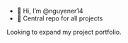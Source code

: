 - 👋 Hi, I’m @nguyener14
- 👀 Central repo for all projects

Looking to expand my project portfolio.

<!---
nguyener14/nguyener14 is a ✨ special ✨ repository because its `README.md` (this file) appears on your GitHub profile.
You can click the Preview link to take a look at your changes.
--->
